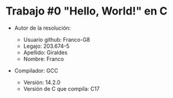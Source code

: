 # Trabajo #0 "Hello, World!" en C

- Autor de la resolución:
    - Usuario github: Franco-G8
    - Legajo: 203.674-5
    - Apellido: Giraldes
    - Nombre: Franco

- Compilador: GCC
    - Versión: 14.2.0
    - Versión de C que compila: C17
